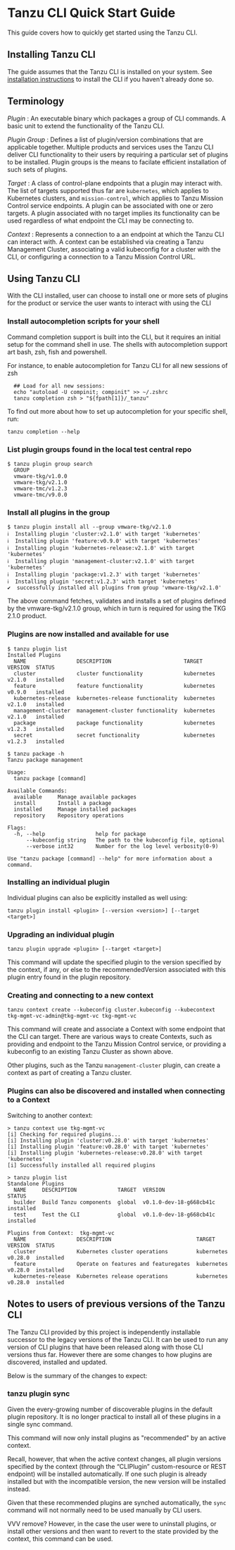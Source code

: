 # Tanzu CLI Quick Start Guide

This guide covers how to quickly get started using the Tanzu CLI.

## Installing Tanzu CLI

The guide assumes that the Tanzu CLI is installed on your system. See
[installation instructions](install.md) to install the CLI if you haven't
already done so.

## Terminology

*Plugin* : An executable binary which packages a group of CLI commands. A basic
unit to extend the functionality of the Tanzu CLI.

*Plugin Group* : Defines a list of plugin/version combinations that are
applicable together. Multiple products and services uses the Tanzu CLI deliver
CLI functionality to their users by requiring a particular set of plugins to be
installed. Plugin groups is the means to facilate efficient installation of
such sets of plugins.

*Target* : A class of control-plane endpoints that a plugin may interact with.
The list of targets supported thus far are `kubernetes`, which applies to
Kubernetes clusters, and `mission-control`, which applies to Tanzu Mission
Control service endpoints. A plugin can be associated with one or zero targets.
A plugin associated with no target implies its functionality can be used
regardless of what endpoint the CLI may be connecting to.

*Context* : Represents a connection to a an endpoint at which the Tanzu CLI can
interact with.  A context can be established via creating a Tanzu Management
Cluster, associating a valid kubeconfig for a cluster with the CLI, or
configuring a connection to a Tanzu Mission Control URL.

## Using Tanzu CLI

With the CLI installed, user can choose to install one or more sets of plugins
for the product or service the user wants to interact with using the CLI

### Install autocompletion scripts for your shell

Command completion support is built into the CLI, but it requires an initial
setup for the command shell in use. The shells with autocompletion support art
bash, zsh, fish and powershell.

For instance, to enable autocompletion for Tanzu CLI for all new sessions of
zsh

```console
  ## Load for all new sessions:
  echo "autoload -U compinit; compinit" >> ~/.zshrc
  tanzu completion zsh > "${fpath[1]}/_tanzu"
```

To find out more about how to set up autocompletion for your specific shell, run:

`tanzu completion --help`

### List plugin groups found in the local test central repo

```console
$ tanzu plugin group search
  GROUP
  vmware-tkg/v1.0.0
  vmware-tkg/v2.1.0
  vmware-tmc/v1.2.3
  vmware-tmc/v9.0.0
```

### Install all plugins in the group

```console
$ tanzu plugin install all --group vmware-tkg/v2.1.0
ℹ  Installing plugin 'cluster:v2.1.0' with target 'kubernetes'
ℹ  Installing plugin 'feature:v0.9.0' with target 'kubernetes'
ℹ  Installing plugin 'kubernetes-release:v2.1.0' with target 'kubernetes'
ℹ  Installing plugin 'management-cluster:v2.1.0' with target 'kubernetes'
ℹ  Installing plugin 'package:v1.2.3' with target 'kubernetes'
ℹ  Installing plugin 'secret:v1.2.3' with target 'kubernetes'
✔  successfully installed all plugins from group 'vmware-tkg/v2.1.0'
```

The above command fetches, validates and installs a set of plugins defined by
the vmware-tkg/v2.1.0 group, which in turn is required for using the TKG 2.1.0
product.

### Plugins are now installed and available for use

```console
$ tanzu plugin list
Installed Plugins
  NAME                DESCRIPTION                       TARGET      VERSION  STATUS
  cluster             cluster functionality             kubernetes  v2.1.0   installed
  feature             feature functionality             kubernetes  v0.9.0   installed
  kubernetes-release  kubernetes-release functionality  kubernetes  v2.1.0   installed
  management-cluster  management-cluster functionality  kubernetes  v2.1.0   installed
  package             package functionality             kubernetes  v1.2.3   installed
  secret              secret functionality              kubernetes  v1.2.3   installed

$ tanzu package -h
Tanzu package management

Usage:
  tanzu package [command]

Available Commands:
  available     Manage available packages
  install       Install a package
  installed     Manage installed packages
  repository    Repository operations

Flags:
  -h, --help                help for package
      --kubeconfig string   The path to the kubeconfig file, optional
      --verbose int32       Number for the log level verbosity(0-9)

Use "tanzu package [command] --help" for more information about a command.
```

### Installing an individual plugin

Individual plugins can also be explicitly installed as well using:

```console
tanzu plugin install <plugin> [--version <version>] [--target <target>]
```

### Upgrading an individual plugin

```console
tanzu plugin upgrade <plugin> [--target <target>]
```

This command will update the specified plugin to the version specified by the
context, if any, or else to the recommendedVersion associated with this plugin
entry found in the plugin repository.

### Creating and connecting to a new context

```console
tanzu context create --kubeconfig cluster.kubeconfig --kubecontext tkg-mgmt-vc-admin@tkg-mgmt-vc tkg-mgmt-vc
```

This command will create and associate a Context with some endpoint that the CLI can target. There are various ways to create Contexts, such as providing and endpoint to the Tanzu Mission Control service, or providing a kubeconfig to an existing Tanzu Cluster as shown above.

Other plugins, such as the Tanzu `management-cluster` plugin, can create a context as part of creating a Tanzu cluster.

### Plugins can also be discovered and installed when connecting to a Context

Switching to another context:

```console
> tanzu context use tkg-mgmt-vc
[i] Checking for required plugins...
[i] Installing plugin 'cluster:v0.28.0' with target 'kubernetes'
[i] Installing plugin 'feature:v0.28.0' with target 'kubernetes'
[i] Installing plugin 'kubernetes-release:v0.28.0' with target 'kubernetes'
[i] Successfully installed all required plugins

> tanzu plugin list
Standalone Plugins
  NAME     DESCRIPTION             TARGET  VERSION                  STATUS
  builder  Build Tanzu components  global  v0.1.0-dev-18-g668cb41c  installed
  test     Test the CLI            global  v0.1.0-dev-18-g668cb41c  installed

Plugins from Context:  tkg-mgmt-vc
  NAME                DESCRIPTION                           TARGET      VERSION  STATUS
  cluster             Kubernetes cluster operations         kubernetes  v0.28.0  installed
  feature             Operate on features and featuregates  kubernetes  v0.28.0  installed
  kubernetes-release  Kubernetes release operations         kubernetes  v0.28.0  installed
```

## Notes to users of previous versions of the Tanzu CLI

The Tanzu CLI provided by this project is independently installable successor
to the legacy versions of the Tanzu CLI.  It can be used to run any version of
CLI plugins that have been released along with those CLI versions thus far.
However there are some changes to how plugins are discovered, installed and
updated.

Below is the summary of the changes to expect:

### tanzu plugin sync

Given the every-growing number of discoverable plugins in the default plugin
repository. It is no longer practical to install all of these plugins in a
single sync command.

This command will now only install plugins as "recommended" by an active
context.

Recall, however, that when the active context changes, all plugin versions
specified by the context (through the “CLIPlugin” custom-resource or REST
endpoint) will be installed automatically. If one such plugin is already
installed but with the incompatible version, the new version will be installed
instead.

Given that these recommended  plugins are synched automatically, the `sync`
command will not normally need to be used manually by CLI users.

VVV remove?
However, in the case the user were to uninstall plugins, or install other
versions and then want to revert to the state provided by the context, this
command can be used.
